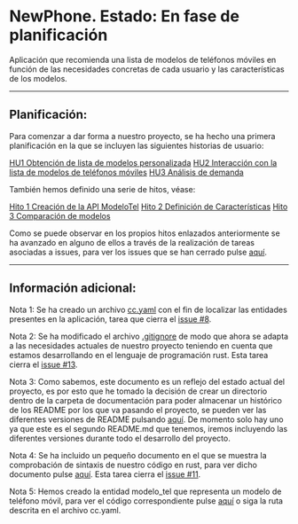 

# NewPhone. Estado: En fase de planificación

Aplicación que recomienda una lista de modelos de teléfonos móviles en función de las necesidades concretas de cada usuario y las características de los modelos.

---
## Planificación:

Para comenzar a dar forma a nuestro proyecto, se ha hecho una primera planificación en la que se incluyen las siguientes historias de usuario:

[HU1 Obtención de lista de modelos personalizada](https://github.com/vtt0001/NewPhone/issues/5)
[HU2 Interacción con la lista de modelos de teléfonos móviles](https://github.com/vtt0001/NewPhone/issues/3)
[HU3 Análisis de demanda](https://github.com/vtt0001/NewPhone/issues/6)

También hemos definido una serie de hitos, véase:

[Hito 1 Creación de la API ModeloTel](https://github.com/vtt0001/NewPhone/milestone/1)
[Hito 2 Definición de Características](https://github.com/vtt0001/NewPhone/milestone/2)
[Hito 3 Comparación de modelos](https://github.com/vtt0001/NewPhone/milestone/3)

Como se puede observar en los propios hitos enlazados anteriormente se ha avanzado en alguno de ellos a través de la realización de tareas asociadas a issues, para ver los issues que se han cerrado pulse [aquí](https://github.com/vtt0001/NewPhone/issues?q=is%3Aissue+is%3Aclosed).

---
## Información adicional:

Nota 1: Se ha creado un archivo [cc.yaml](https://github.com/vtt0001/NewPhone/blob/Hito_1/cc.yaml) con el fin de localizar las entidades presentes en la aplicación, tarea que cierra el [issue #8](https://github.com/vtt0001/NewPhone/issues/8).

Nota 2: Se ha modificado el archivo [.gitignore](https://github.com/vtt0001/NewPhone/blob/Hito_1/.gitignore) de modo que ahora se adapta a las necesidades actuales de nuestro proyecto teniendo en cuenta que estamos desarrollando en el lenguaje de programación rust. Esta tarea cierra el [issue #13](https://github.com/vtt0001/NewPhone/issues/13).

Nota 3: Como sabemos, este documento es un reflejo del estado actual del proyecto, es por esto que he tomado la decisión de crear un directorio dentro de la carpeta de documentación para poder almacenar un histórico de los README por los que va pasando el proyecto, se pueden ver las diferentes versiones de README pulsando [aquí](https://github.com/vtt0001/NewPhone/tree/Hito_1/Doc/Historial%20de%20readmes). De momento solo hay uno ya que este es el segundo README.md que tenemos, iremos incluyendo las diferentes versiones durante todo el desarrollo del proyecto.

Nota 4: Se ha incluido un pequeño documento en el que se muestra la comprobación de sintaxis de nuestro código en rust, para ver dicho documento pulse [aquí](https://github.com/vtt0001/NewPhone/blob/Hito_1/Doc/Comprobaci%C3%B3n%20sintaxis.md). Esta tarea cierra el [issue #11](https://github.com/vtt0001/NewPhone/issues/11).

Nota 5: Hemos creado la entidad modelo_tel que representa un modelo de teléfono móvil, para ver el código correspondiente pulse [aquí](https://github.com/vtt0001/NewPhone/blob/Hito_1/src/modelo_tel.rs) o siga la ruta descrita en el archivo cc.yaml.








